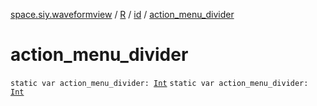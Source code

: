 [space.siy.waveformview](../../index.md) / [R](../index.md) / [id](index.md) / [action_menu_divider](./action_menu_divider.md)

# action_menu_divider

`static var action_menu_divider: `[`Int`](https://kotlinlang.org/api/latest/jvm/stdlib/kotlin/-int/index.html)
`static var action_menu_divider: `[`Int`](https://kotlinlang.org/api/latest/jvm/stdlib/kotlin/-int/index.html)